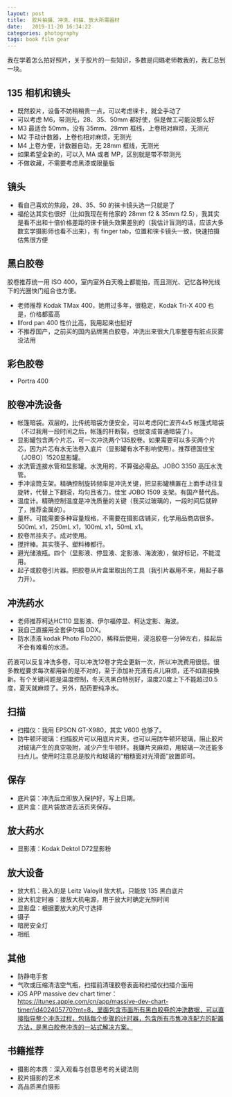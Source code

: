 ```yaml
---
layout: post
title:  胶片拍摄、冲洗、扫描、放大所需器材
date:   2019-11-20 16:34:22
categories: photography
tags: book film gear
---
```


我在学着怎么拍好照片，关于胶片的一些知识，多数是闫璐老师教我的，我汇总到一块。

## 135 相机和镜头

* 既然胶片，设备不妨稍稍贵一点，可以考虑徕卡，就全手动了
* 可以考虑 M6，带测光，28、35、50mm 都好使，但是做工可能没那么好
* M3 最适合 50mm，没有 35mm、28mm 框线，上卷相对麻烦，无测光
* M2 手动计数器，上卷也相对麻烦，无测光
* M4 上卷方便，计数器自动，无 28mm 框线，无测光
* 如果希望全新的，可以入 MA 或者 MP，区别就是带不带测光
* 不做收藏，不需要考虑黑漆或限量版

## 镜头

* 看自己喜欢的焦段，28、35、50 的徕卡镜头选一只就是了
* 福伦达其实也很好（比如我现在有他家的 28mm f2 & 35mm f2.5），我其实是看不出和十倍价格差距的徕卡镜头效果差别的（我估计盲测的话，应该大多数玄学摄影师也看不出来），有 finger tab，位置和徕卡镜头一致，快速拍摄估焦很方便

## 黑白胶卷

胶卷推荐统一用 ISO 400，室内室外白天晚上都能拍，而且测光、记忆各种光线下的光圈快门组合也方便。

* 老师推荐 Kodak TMax 400，她用过多年，很稳定，Kodak Tri-X 400 也是，价格都蛮高
* Ilford pan 400 性价比高，我用起来也挺好
* 不推荐国产，之前买的国内品牌黑白胶卷，冲洗出来很大几率整卷有脏点灰雾没法用

## 彩色胶卷

* Portra 400

## 胶卷冲洗设备

* 帐篷暗袋。双层的，比传统暗袋方便安全，可以考虑冈仁波齐4x5 帐篷式暗袋（不过我用一段时间之后，帐篷的杆断裂，也就变成普通暗袋了）。
* 显影罐包含两个片芯，可一次冲洗两个135胶卷。如果需要可以多买两个片芯，因为片芯有水无法卷入底片（显影罐有水不影响使用）。推荐德国佳宝（JOBO）1520显影罐。
* 水洗管连接水管和显影罐。水洗用的，不算强必需品。JOBO 3350 高压水洗管。
* 手冲滚筒支架。精确控制旋转频率是冲洗关键，把显影罐横置在上面手动往复旋转，代替上下翻滚，均匀且省力。佳宝 JOBO 1509 支架。有国产替代品。
* 温度计。精确控制温度是冲洗质量的关键（我买过玻璃的，一段时间后就碎了，推荐金属的）。
* 量杯。可能需要多种容量规格，不需要在摄影店铺买，化学用品商店很多。500mL x1，250mL x1，100mL x1，50mL x1。
* 胶卷吊挂夹子。成对使用。
* 搅拌棒。其实筷子、塑料棒都行。
* 避光储液瓶。四个（显影液、停显液、定影液、海波液），做好标记，不能混用。
* 起子或胶卷引片器。把胶卷从片盒里取出的工具（我引片器用不来，用起子暴力开）。

## 冲洗药水

* 老师推荐柯达HC110 显影液、伊尔福停显、柯达定影、海波。
* 我自己直接用全套伊尔福 DDX。
* 防水渍液 kodak Photo Flo200，稀释后使用，浸泡胶卷一分钟左右，挂起后不会有难看的水渍。

药液可以反复冲洗多卷，可以冲洗12卷才完全更新一次，所以冲洗费用很低。很多教程要求每次都用新的是不对的，至于添加补充液有点儿麻烦，还不如直接换新。有个关键问题是温度控制，冬天洗黑白特别好，温度20度上下不能超过0.5度，夏天就麻烦了。另外，配药要纯净水。

## 扫描

* 扫描仪：我用 EPSON GT-X980，其实 V600 也够了。
* 防牛顿环玻璃：扫描胶片可以用底片片夹，也可以用防牛顿环玻璃，阻止胶片对玻璃产生的真空吸附，减少产生牛顿环。我嫌片夹麻烦，用玻璃一次还能多扫点儿。使用时注意总是胶片和玻璃的“粗糙面对光滑面”放置即可。

## 保存

* 底片袋：冲洗后立即放入保护好，写上日期。
* 底片盒：底片袋放进去活页夹保存。

## 放大药水

* 显影液：Kodak Dektol D72显影粉

## 放大设备

* 放大机：我入的是 Leitz ValoyII 放大机，只能放 135 黑白底片
* 放大机定时器：接放大机电源，用于放大时确定光照时间
* 显影盘：根据要放大的尺寸选择
* 镊子
* 暗房安全灯
* 相纸

## 其他

* 防静电手套
* 气吹或压缩清洁空气瓶，扫描前清理胶卷表面和扫描仪扫描介面用
* iOS APP massive dev chart timer：https://itunes.apple.com/cn/app/massive-dev-chart-timer/id402405770?mt=8，里面包含市面所有黑白胶卷的冲洗数据，可以直接指导整个冲洗过程，包括每个步骤的计时器，包含所有市售冲洗配方的配置方法，是黑白胶卷冲洗的一站式解决方案。

## 书籍推荐

* 摄影的本质：深入观看与创意思考的关键法则
* 胶片摄影的艺术
* 高品质黑白摄影
